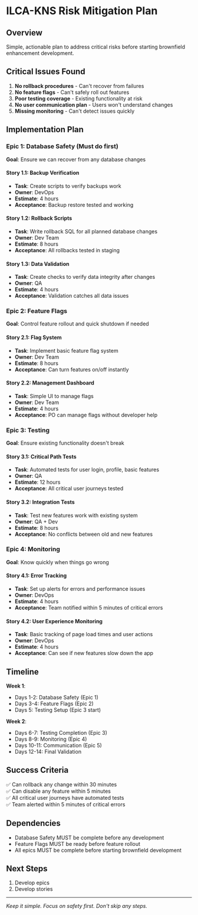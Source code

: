 # ILCA-KNS Risk Mitigation Plan

## Overview

Simple, actionable plan to address critical risks before starting brownfield enhancement development.

## Critical Issues Found

1. **No rollback procedures** - Can't recover from failures
2. **No feature flags** - Can't safely roll out features
3. **Poor testing coverage** - Existing functionality at risk
4. **No user communication plan** - Users won't understand changes
5. **Missing monitoring** - Can't detect issues quickly

## Implementation Plan

### Epic 1: Database Safety (Must do first)

**Goal**: Ensure we can recover from any database changes

#### Story 1.1: Backup Verification
- **Task**: Create scripts to verify backups work
- **Owner**: DevOps
- **Estimate**: 4 hours
- **Acceptance**: Backup restore tested and working

#### Story 1.2: Rollback Scripts
- **Task**: Write rollback SQL for all planned database changes
- **Owner**: Dev Team
- **Estimate**: 8 hours
- **Acceptance**: All rollbacks tested in staging

#### Story 1.3: Data Validation
- **Task**: Create checks to verify data integrity after changes
- **Owner**: QA
- **Estimate**: 4 hours
- **Acceptance**: Validation catches all data issues

### Epic 2: Feature Flags

**Goal**: Control feature rollout and quick shutdown if needed

#### Story 2.1: Flag System
- **Task**: Implement basic feature flag system
- **Owner**: Dev Team
- **Estimate**: 8 hours
- **Acceptance**: Can turn features on/off instantly

#### Story 2.2: Management Dashboard
- **Task**: Simple UI to manage flags
- **Owner**: Dev Team
- **Estimate**: 4 hours
- **Acceptance**: PO can manage flags without developer help

### Epic 3: Testing

**Goal**: Ensure existing functionality doesn't break

#### Story 3.1: Critical Path Tests
- **Task**: Automated tests for user login, profile, basic features
- **Owner**: QA
- **Estimate**: 12 hours
- **Acceptance**: All critical user journeys tested

#### Story 3.2: Integration Tests
- **Task**: Test new features work with existing system
- **Owner**: QA + Dev
- **Estimate**: 8 hours
- **Acceptance**: No conflicts between old and new features

### Epic 4: Monitoring

**Goal**: Know quickly when things go wrong

#### Story 4.1: Error Tracking
- **Task**: Set up alerts for errors and performance issues
- **Owner**: DevOps
- **Estimate**: 4 hours
- **Acceptance**: Team notified within 5 minutes of critical errors

#### Story 4.2: User Experience Monitoring
- **Task**: Basic tracking of page load times and user actions
- **Owner**: DevOps
- **Estimate**: 4 hours
- **Acceptance**: Can see if new features slow down the app

## Timeline

**Week 1**:
- Days 1-2: Database Safety (Epic 1)
- Days 3-4: Feature Flags (Epic 2)
- Days 5: Testing Setup (Epic 3 start)

**Week 2**:
- Days 6-7: Testing Completion (Epic 3)
- Days 8-9: Monitoring (Epic 4)
- Days 10-11: Communication (Epic 5)
- Days 12-14: Final Validation

## Success Criteria

✅ Can rollback any change within 30 minutes  
✅ Can disable any feature within 5 minutes  
✅ All critical user journeys have automated tests  
✅ Team alerted within 5 minutes of critical errors  

## Dependencies

- Database Safety MUST be complete before any development
- Feature Flags MUST be ready before feature rollout
- All epics MUST be complete before starting brownfield development

## Next Steps

1. Develop epics
2. Develop stories

---

*Keep it simple. Focus on safety first. Don't skip any steps.*